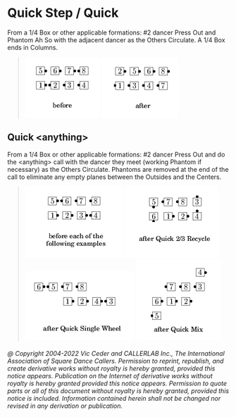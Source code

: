 
# Quick Step / Quick <anything>

From a 1/4 Box or other applicable formations: #2 dancer Press Out and 
Phantom Ah So with the adjacent dancer as the Others Circulate.
A 1/4 Box ends in Columns.

> 
> ![alt](quick-1.png)
> ![alt](quick-2.png)
> 

## Quick \<anything>

From a 1/4 Box or other applicable formations: #2 dancer Press Out
and do the \<anything> call with the dancer they meet (working Phantom
if necessary) as the Others Circulate. Phantoms are removed at the
end of the call to eliminate any empty planes between the Outsides
and the Centers.


> 
> ![alt](quick-3.png)
> ![alt](quick-4.png)
> ![alt](quick-5.png)
> ![alt](quick-6.png)
> 

###### @ Copyright 2004-2022 Vic Ceder and CALLERLAB Inc., The International Association of Square Dance Callers. Permission to reprint, republish, and create derivative works without royalty is hereby granted, provided this notice appears. Publication on the Internet of derivative works without royalty is hereby granted provided this notice appears. Permission to quote parts or all of this document without royalty is hereby granted, provided this notice is included. Information contained herein shall not be changed nor revised in any derivation or publication.
